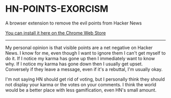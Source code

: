 # HN-POINTS-EXORCISM

A browser extension to remove the evil points from Hacker News

[You can install it here on the Chrome Web Store](https://chrome.google.com/webstore/detail/hn-points-exorcism/dpijcanaophgcblkpililldhmgomkjlo/related)

---

My personal opinion is that visible points are a net negative on Hacker News.
I know for me, even though I want to ignore them I can't get myself to do it.
If I notice my karma has gone up then I immediately want to know why. If I
notice my karma has gone down then I usually get upset. Conversely if they
leave a message, even if it's a rebuttal, I'm usually okay.

I'm not saying HN should get rid of voting, but I personally think they should
not display your karma or the votes on your comments. I think the world would
be a better place with less gamification, even HN's small amount.

